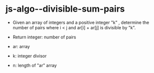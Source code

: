 # js-algo--divisible-sum-pairs

- Given an array of integers and a positive integer "k" , determine the number of pairs where i < j and ar[i] + ar[j] is divisible by "k".

- Return integer: number of pairs

- ar: array
- k: integer divisor
- n: length of "ar" array
